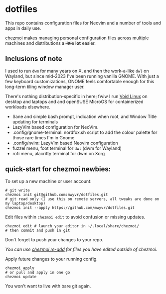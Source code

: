 # dotfiles

This repo contains configuration files for Neovim and a number of tools and apps in daily use.

[chezmoi](https://www.chezmoi.io/quick-start/) makes managing personal configuration
files across multiple machines and distributions a ~~little~~ **lot** easier.

## Inclusions of note

I used to run `dwm` for many years on X, and then the work-a-like `dwl` on Wayland, but since mid-2023 I've been running vanilla GNOME. With just a few keyboard customizations, GNOME feels comfortable enough for this long-term tiling window manager user.

There's nothing distribution-specific in here; fwiw I run [Void
Linux](https://voidlinux.org/) on desktop and laptops and and openSUSE MicroOS for
containerized workloads elsewhere.

- Sane and simple bash prompt, indication when root, and Window Title updating for terminals
- LazyVim based configuration for NeoVim.
- .config/gnome-terminal: nordfox.sh script to add the colour palette for those rare times I'm in Gnome
- .config/nvim: LazyVim based Neovim configuration
- fuzzel menu, foot terminal for `dwl` (dwm for Wayland)
- rofi menu, alacritty terminal for dwm on Xorg

## quick-start for chezmoi newbies:

To set up a new machine or user account:

    # git write
    chezmoi init git@github.com:mwyvr/dotfiles.git
    # git read only (I use this on remote servers, all tweaks are done on my laptop/desktop)
    chezmoi init --apply https://github.com/mwyvr/dotfiles.git

Edit files within `chezmoi edit` to avoid confusion or missing updates.

    chezmoi edit # launch your editor in ~/.local/share/chezmoi/
    # then commit and push in git

Don't forget to push your changes to your repo.

_You can use [chezmoi re-add](https://www.chezmoi.io/user-guide/frequently-asked-questions/usage/#how-do-i-edit-my-dotfiles-with-chezmoi) for files you have edited outside of chezmoi._

Apply future changes to your running config.

    chezmoi apply
    # or pull and apply in one go
    chezmoi update

You won't want to live with bare git again.
